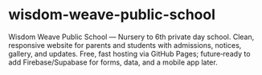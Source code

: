 # wisdom-weave-public-school
Wisdom Weave Public School — Nursery to 6th private day school. Clean, responsive website for parents and students with admissions, notices, gallery, and updates. Free, fast hosting via GitHub Pages; future‑ready to add Firebase/Supabase for forms, data, and a mobile app later.
